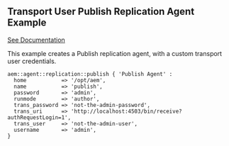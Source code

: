 ## Transport User Publish Replication Agent Example

[See Documentation](https://docs.adobe.com/docs/en/aem/6-2/deploy/configuring/replication.html#Configuring%20your%20Replication%20Agents)

This example creates a Publish replication agent, with a custom transport user credentials.

~~~ puppet
aem::agent::replication::publish { 'Publish Agent' :
  home           => '/opt/aem',
  name           => 'publish',
  password       => 'admin',
  runmode        => 'author',
  trans_password => 'not-the-admin-password',
  trans_uri      => 'http://localhost:4503/bin/receive?authRequestLogin=1',
  trans_user     => 'not-the-admin-user',
  username       => 'admin',
}
~~~
